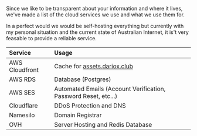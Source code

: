 Since we like to be transparent about your information and where it lives, we've made a list of the cloud services we use and what we use them for.

In a perfect would we would be self-hosting everything but currently with my personal situation and the current state of Australian Internet, it is't very feasable to provide a reliable service.

| Service        | Usage                                                           |
| :------------- | :-------------------------------------------------------------- |
| AWS Cloudfront | Cache for [assets.dariox.club](https://assets.dariox.club)      |
| AWS RDS        | Database (Postgres)                                             |
| AWS SES        | Automated Emails (Account Verification, Password Reset, etc...) |
| Cloudflare     | DDoS Protection and DNS                                         |
| Namesilo       | Domain Registrar                                                |
| OVH            | Server Hosting and Redis Database                               |
